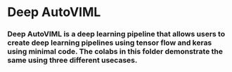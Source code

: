 # Deep AutoVIML
### Deep AutoVIML is a deep learning pipeline that allows users to create deep learning pipelines using tensor flow and keras using minimal code. The colabs in this folder demonstrate the same using three different usecases.